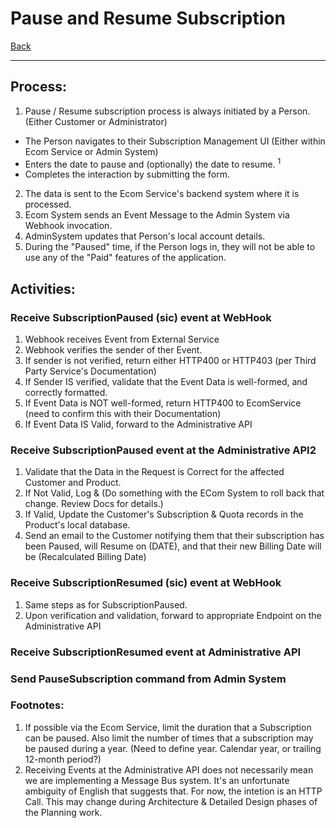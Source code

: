 # Pause and Resume Subscription
[Back](/docs/UseCases.md "Back to Use Case List")

---

## Process:
1.  Pause / Resume subscription process is always initiated by a Person. (Either Customer or Administrator)
  *  The Person navigates to their Subscription Management UI (Either within Ecom Service or Admin System)
  *  Enters the date to pause and (optionally) the date to resume. <sup>1</sup>
  *  Completes the interaction by submitting the form.
2. The data is sent to the Ecom Service's backend system where it is processed.
3. Ecom System sends an Event Message to the Admin System via Webhook invocation.
4. AdminSystem updates that Person's local account details.
5. During the "Paused" time, if the Person logs in, they will not be able to use any of the "Paid" features of the application.

## Activities:
### Receive SubscriptionPaused (sic) event at WebHook
1. Webhook receives Event from External Service
2. Webhook verifies the sender of ther Event.
 1. If sender is not verified, return either HTTP400 or HTTP403 (per Third Party Service's Documentation)
 2. If Sender IS verified, validate that the Event Data is well-formed, and correctly formatted.
  1. If Event Data is NOT well-formed, return HTTP400 to EcomService (need to confirm this with their Documentation)
  2. If Event Data IS Valid, forward to the Administrative API

### Receive SubscriptionPaused event at the Administrative API<sep>2</sup>
1. Validate that the Data in the Request is Correct for the affected Customer and Product.
 1. If Not Valid, Log & (Do something with the ECom System to roll back that change.  Review Docs for details.)
 2. If Valid, Update the Customer's Subscription & Quota records in the Product's local database.
2. Send an email to the Customer notifying them that their subscription has been Paused, will Resume on (DATE), and that their new Billing Date will be (Recalculated Billing Date)

### Receive SubscriptionResumed (sic) event at WebHook
1. Same steps as for SubscriptionPaused.
2. Upon verification and validation, forward to appropriate Endpoint on the Administrative API

### Receive SubscriptionResumed event at Administrative API

### Send PauseSubscription command from Admin System

### Footnotes:
1. If possible via the Ecom Service, limit the duration that a Subscription can be paused.  Also limit the number of times that a subscription may be paused during a year.  (Need to define year.  Calendar year, or trailing 12-month period?)
2. Receiving Events at the Administrative API does not necessarily mean we are implementing a Message Bus system.  It's an unfortunate ambiguity of English that suggests that.  For now, the intetion is an HTTP Call.  This may change during Architecture & Detailed Design phases of the Planning work.
